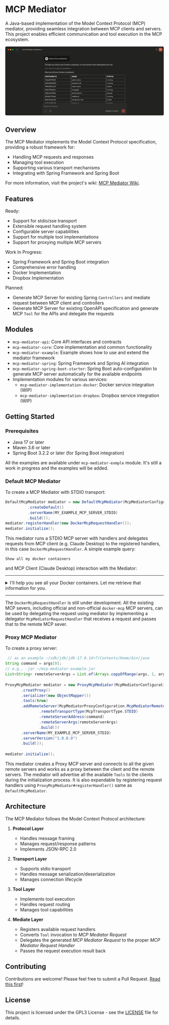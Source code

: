 # MCP Mediator

A Java-based implementation of the Model Context Protocol (MCP) mediator, providing seamless integration between MCP clients and servers. 
This project enables efficient communication and tool execution in the MCP ecosystem.

![Claude Desktop Integration](https://github.com/makbn/mcp_mediator/blob/master/.github/static/cl_client_screenshot.png)


## Overview

The MCP Mediator implements the Model Context Protocol specification, providing a robust framework for:
- Handling MCP requests and responses
- Managing tool execution
- Supporting various transport mechanisms
- Integrating with Spring Framework and Spring Boot

For more information, visit the project's wiki: [MCP Mediator Wiki](https://github.com/makbn/mcp_mediator/wiki).


## Features

Ready:
- Support for stdio/sse transport
- Extensible request handling system
- Configurable server capabilities
- Support for multiple tool implementations
- Support for proxying multiple MCP servers

Work In Progress:
- Spring Framework and Spring Boot integration
- Comprehensive error handling
- Docker Implementation
- Dropbox Implementation

Planned:
- Generate MCP Server for existing Spring `Controllers` and mediate request between MCP client and controllers
- Generate MCP Server for existing OpenAPI specification and generate MCP `Tool` for the APIs and delegate the requests  

## Modules

- `mcp-mediator-api`: Core API interfaces and contracts
- `mcp-mediator-core`: Core implementation and common functionality
- `mcp-mediator-example`: Example shows how to use and extend the mediator framework
- `mcp-mediator-spring`: Spring Framework and Spring AI integration
- `mcp-mediator-spring-boot-starter`: Spring Boot auto-configuration to generate MCP server automatically for the available endpoints
- Implementation modules for various services:
  - `mcp-mediator-implementation-docker`: Docker service integration (WIP)
  - `mcp-mediator-implementation-dropbox`: Dropbox service integration (WIP)

## Getting Started

### Prerequisites

- Java 17 or later
- Maven 3.6 or later
- Spring Boot 3.2.2 or later (for Spring Boot integration)

All the examples are available under `mcp-mediator-exmple` module. It's still a work in progress and the examples will be added.
### Default MCP Mediator 
To create a MCP Mediator with STDIO transport:

```java
DefaultMcpMediator mediator = new DefaultMcpMediator(McpMediatorConfigurationBuilder.builder()
          .createDefault()
          .serverName(MY_EXAMPLE_MCP_SERVER_STDIO)
          .build());
mediator.registerHandler(new DockerMcpRequestHandler());
mediator.initialize();
```

This mediator runs a STDIO MCP server with handlers and delegates requests from MCP client  (e.g. Claude Desktop) to
the registered handlers, in this case `DockerMcpRequestHandler`. A simple example query:

```text
Show all my docker containers
```
and MCP Client (Claude Desktop) interaction with the Mediator:

-----

<details>
 <summary>I'll help you see all your Docker containers. Let me retrieve that information for you. </summary>


```
$ View result from get_all_containers
```

```json

  {
     "loadAllContainers": true
  }
          
  {
    "containers": [
        {
        "id": "61d89a44e4b5",
        "name": "nginx-proxy",
        "status": "running"
        },
        {
        "id": "2c5bfa3b0d93",
        "name": "gcr.io/k8s-minikube/kicbase:v0.0.46",
        "status": "running"
        },
         // ...
    ]
  }

```
  
> Here are all your Docker containers, including both running and non-running containers:
>
> <table>
>  <thead>
>      <tr>
>          <th>CONTAINER ID</th>
>          <th>NAME</th>
>          <th>STATUS</th>
>      </tr>
>  </thead>
>  <tbody>
>      <tr>
>          <td>61d89a44e4b5</td>
>          <td>nginx-proxy</td>
>          <td>running</td>
>      </tr>
>      <tr>
>          <td>2c5bfa3b0d93</td>
>          <td>gcr.io/k8s-minikube/kicbase:v0.0.46</td>
>          <td>running</td>
>      </tr>
>      <tr>
>          <td>...</td>
>          <td>...</td>
>          <td>...</td>
>      </tr>
>  </tbody>
> </table>
>
> You have 10 containers total: 6 running, 2 exited, and 1 paused.

</details>

-----

The `DockerMcpRequestHandler` is still under development. All the existing MCP severs, including official and non-official `docker-mcp` MCP servers, can be used by delegating the request using mediator by implementing a delegator `McpMediatorRequestHandler` that receives a request and passes that to the remote MCP sever.



###  Proxy MCP Mediator
To create a proxy server:
```java
 // as an example ~/sdk/jdk/jdk-17.0.14+7/Contents/Home/bin/java
String command = args[0];
// e.g., -jar ~/mcp-mediator-example.jar
List<String> remoteServerArgs = List.of(Arrays.copyOfRange(args, 1, args.length));

ProxyMcpMediator mediator = new ProxyMcpMediator(McpMediatorConfigurationBuilder.builder()
       .creatProxy()
       .serializer(new ObjectMapper())
       .tools(true)
       .addRemoteServer(McpMediatorProxyConfiguration.McpMediatorRemoteMcpServerConfiguration.builder()
               .remoteTransportType(McpTransportType.STDIO)
               .remoteServerAddress(command)
               .remoteServerArgs(remoteServerArgs)
               .build())
       .serverName(MY_EXAMPLE_MCP_SERVER_STDIO)
       .serverVersion("1.0.0.0")
       .build());

mediator.initialize();
```
This mediator creates a Proxy MCP server and connects to all the given remote servers and works as a proxy between the 
client and the remote servers. The mediator will advertise all the available `Tools` to the clients during the 
initialization process. It is also expandable by registering request handlers using `ProxyMcpMediator#registerHandler()`
same as `DefaultMcpMediator`.


## Architecture

The MCP Mediator follows the Model Context Protocol architecture:

1. **Protocol Layer**
   - Handles message framing
   - Manages request/response patterns
   - Implements JSON-RPC 2.0

2. **Transport Layer**
   - Supports stdio transport
   - Handles message serialization/deserialization
   - Manages connection lifecycle

3. **Tool Layer**
   - Implements tool execution
   - Handles request routing
   - Manages tool capabilities
     
4. **Mediate Layer**
   - Registers available request handlers
   - Converts `Tool` invocation to *MCP Mediator Request*
   - Delegates the generated *MCP Mediator Request* to the proper *MCP Mediator Request Handler*
   - Passes the request execution result back 

## Contributing

Contributions are welcome! Please feel free to submit a Pull Request. [Read this first](CONTRIBUTING.md)!

## License

This project is licensed under the GPL3 License - see the [LICENSE](https://choosealicense.com/licenses/gpl-3.0/) file for details.
